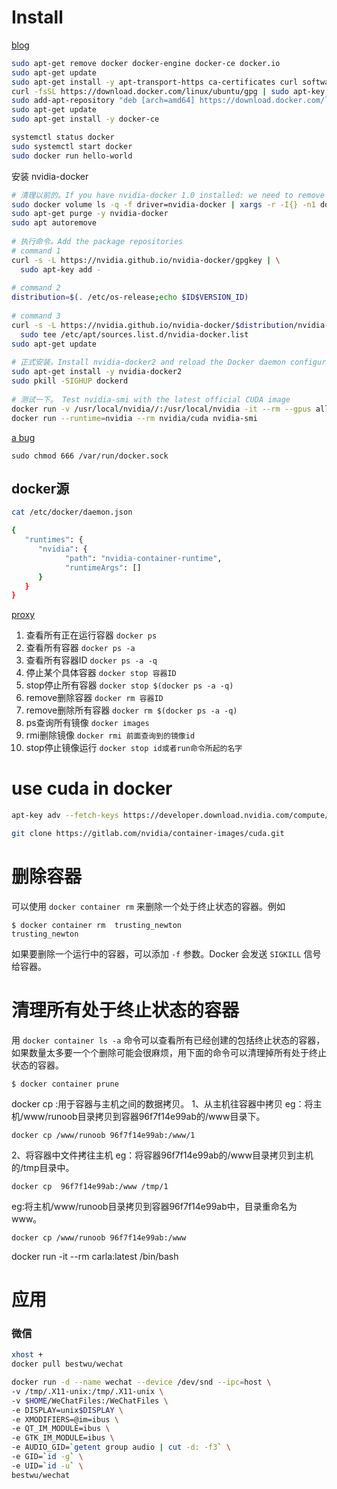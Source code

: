 # Install

[blog](https://blog.csdn.net/jinking01/article/details/82490688)

```bash
sudo apt-get remove docker docker-engine docker-ce docker.io
sudo apt-get update
sudo apt-get install -y apt-transport-https ca-certificates curl software-properties-common
curl -fsSL https://download.docker.com/linux/ubuntu/gpg | sudo apt-key add -
sudo add-apt-repository "deb [arch=amd64] https://download.docker.com/linux/ubuntu $(lsb_release -cs) stable"
sudo apt-get update
sudo apt-get install -y docker-ce

systemctl status docker
sudo systemctl start docker
sudo docker run hello-world
```


安装 nvidia-docker
```bash
# 清理以前的。If you have nvidia-docker 1.0 installed: we need to remove it and all existing GPU containers
sudo docker volume ls -q -f driver=nvidia-docker | xargs -r -I{} -n1 docker ps -q -a -f volume={} | xargs -r docker rm -f
sudo apt-get purge -y nvidia-docker
sudo apt autoremove
 
# 执行命令。Add the package repositories
# command 1
curl -s -L https://nvidia.github.io/nvidia-docker/gpgkey | \
  sudo apt-key add -
 
# command 2
distribution=$(. /etc/os-release;echo $ID$VERSION_ID)
 
# command 3
curl -s -L https://nvidia.github.io/nvidia-docker/$distribution/nvidia-docker.list | \
  sudo tee /etc/apt/sources.list.d/nvidia-docker.list
sudo apt-get update
 
# 正式安装。Install nvidia-docker2 and reload the Docker daemon configuration
sudo apt-get install -y nvidia-docker2
sudo pkill -SIGHUP dockerd
 
# 测试一下。 Test nvidia-smi with the latest official CUDA image
docker run -v /usr/local/nvidia//:/usr/local/nvidia -it --rm --gpus all nvidia/cuda:10.1-cudnn7-devel-ubuntu18.04 bash
docker run --runtime=nvidia --rm nvidia/cuda nvidia-smi
```


[a bug](https://www.digitalocean.com/community/questions/how-to-fix-docker-got-permission-denied-while-trying-to-connect-to-the-docker-daemon-socket)

	sudo chmod 666 /var/run/docker.sock

## docker源
```bash
cat /etc/docker/daemon.json

{
   "runtimes": {
      "nvidia": {
            "path": "nvidia-container-runtime",
            "runtimeArgs": []
      }
   }
}
```

[proxy](https://note.qidong.name/2020/05/docker-proxy/)



1. 查看所有正在运行容器
   `docker ps`
2. 查看所有容器
   `docker ps -a`
3. 查看所有容器ID
   `docker ps -a -q`
4. 停止某个具体容器
   `docker stop 容器ID`
5. stop停止所有容器
   `docker stop $(docker ps -a -q)`
6. remove删除容器
   `docker rm 容器ID`
7. remove删除所有容器
   `docker rm $(docker ps -a -q)`
8. ps查询所有镜像
   `docker images`
9. rmi删除镜像
   `docker rmi 前面查询到的镜像id`
10. stop停止镜像运行
    `docker stop id或者run命令所起的名字`



# use cuda in docker

```bash
apt-key adv --fetch-keys https://developer.download.nvidia.com/compute/cuda/repos/ubuntu1804/x86_64/7fa2af80.pub

git clone https://gitlab.com/nvidia/container-images/cuda.git

```



# 删除容器

可以使用 `docker container rm` 来删除一个处于终止状态的容器。例如



```
$ docker container rm  trusting_newton
trusting_newton
```

如果要删除一个运行中的容器，可以添加 `-f` 参数。Docker 会发送 `SIGKILL` 信号给容器。

# 清理所有处于终止状态的容器

用 `docker container ls -a` 命令可以查看所有已经创建的包括终止状态的容器，如果数量太多要一个个删除可能会很麻烦，用下面的命令可以清理掉所有处于终止状态的容器。



```
$ docker container prune
```







docker cp :用于容器与主机之间的数据拷贝。
1、从主机往容器中拷贝
eg：将主机/www/runoob目录拷贝到容器96f7f14e99ab的/www目录下。

```
docker cp /www/runoob 96f7f14e99ab:/www/1
```

2、将容器中文件拷往主机
eg：将容器96f7f14e99ab的/www目录拷贝到主机的/tmp目录中。

```
docker cp  96f7f14e99ab:/www /tmp/1
```

eg:将主机/www/runoob目录拷贝到容器96f7f14e99ab中，目录重命名为www。

```
docker cp /www/runoob 96f7f14e99ab:/www
```





docker run -it --rm  carla:latest /bin/bash








# 应用
### 微信
```bash
xhost +
docker pull bestwu/wechat

docker run -d --name wechat --device /dev/snd --ipc=host \
-v /tmp/.X11-unix:/tmp/.X11-unix \
-v $HOME/WeChatFiles:/WeChatFiles \
-e DISPLAY=unix$DISPLAY \
-e XMODIFIERS=@im=ibus \
-e QT_IM_MODULE=ibus \
-e GTK_IM_MODULE=ibus \
-e AUDIO_GID=`getent group audio | cut -d: -f3` \
-e GID=`id -g` \
-e UID=`id -u` \
bestwu/wechat
```

